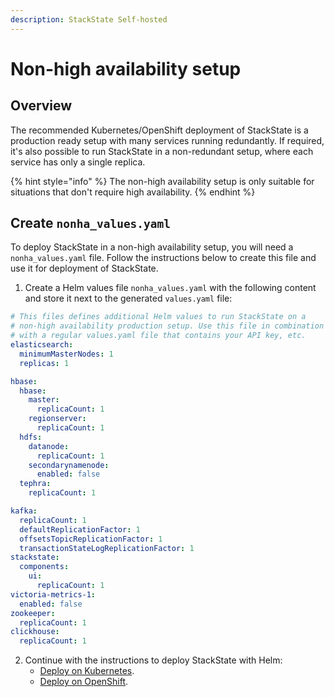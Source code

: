 ```yaml
---
description: StackState Self-hosted
---
```


# Non-high availability setup

## Overview

The recommended Kubernetes/OpenShift deployment of StackState is a production ready setup with many services running redundantly. If required, it's also possible to run StackState in a non-redundant setup, where each service has only a single replica.

{% hint style="info" %}
The non-high availability setup is only suitable for situations that don't require high availability.
{% endhint %}

## Create `nonha_values.yaml`

To deploy StackState in a non-high availability setup, you will need a `nonha_values.yaml` file. Follow the instructions below to create this file and use it for deployment of StackState.

1. Create a Helm values file `nonha_values.yaml` with the following content and store it next to the generated `values.yaml` file:

  ```yaml
  # This files defines additional Helm values to run StackState on a 
  # non-high availability production setup. Use this file in combination
  # with a regular values.yaml file that contains your API key, etc.
  elasticsearch:
    minimumMasterNodes: 1
    replicas: 1

  hbase:
    hbase:
      master:
        replicaCount: 1
      regionserver:
        replicaCount: 1
    hdfs:
      datanode:
        replicaCount: 1
      secondarynamenode:
        enabled: false
    tephra:
      replicaCount: 1

  kafka:
    replicaCount: 1
    defaultReplicationFactor: 1
    offsetsTopicReplicationFactor: 1
    transactionStateLogReplicationFactor: 1
  stackstate:
    components:
      ui:
        replicaCount: 1
  victoria-metrics-1:
    enabled: false
  zookeeper:
    replicaCount: 1
  clickhouse:
    replicaCount: 1
  ```

2. Continue with the instructions to deploy StackState with Helm:
   * [Deploy on Kubernetes](/setup/install-stackstate/kubernetes_openshift/kubernetes_install.md#deploy-stackstate-with-helm).
   * [Deploy on OpenShift](/setup/install-stackstate/kubernetes_openshift/openshift_install.md#deploy-stackstate-with-helm).

